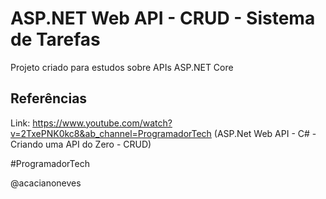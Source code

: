 # ASP.NET Web API - CRUD - Sistema de Tarefas

Projeto criado para estudos sobre APIs ASP.NET Core


## Referências

Link: https://www.youtube.com/watch?v=2TxePNK0kc8&ab_channel=ProgramadorTech (ASP.Net Web API - C# - Criando uma API do Zero - CRUD)

#ProgramadorTech

@acacianoneves